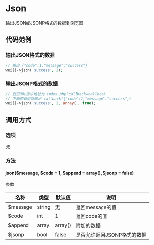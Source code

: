 Json
====

输出JSON或JSONP格式的数据到浏览器

代码范例
--------

### 输出JSON格式的数据
```php
// 输出 {"code":1,"message":"success"}
wei()->json('success', 1);
```

### 输出JSONP格式的数据
```php
// 假设URL请求地址为 index.php?callback=callback
// 下面的调用将输出 callback({"code":1,"message":"success"})
wei()->json('success', 1, array(), true);
```

调用方式
--------

### 选项

*无*

### 方法

#### json($message, $code = 1, $append = array(), $jsonp = false)

参数

名称      | 类型      | 默认值    | 说明
----------|-----------|-----------|------
$message  | string    | 无        | 返回message的值
$code     | int       | 1         | 返回code的值
$append   | array     | array()   | 附加的数据
$jsonp    | bool      | false     | 是否允许返回JSONP格式的数据
